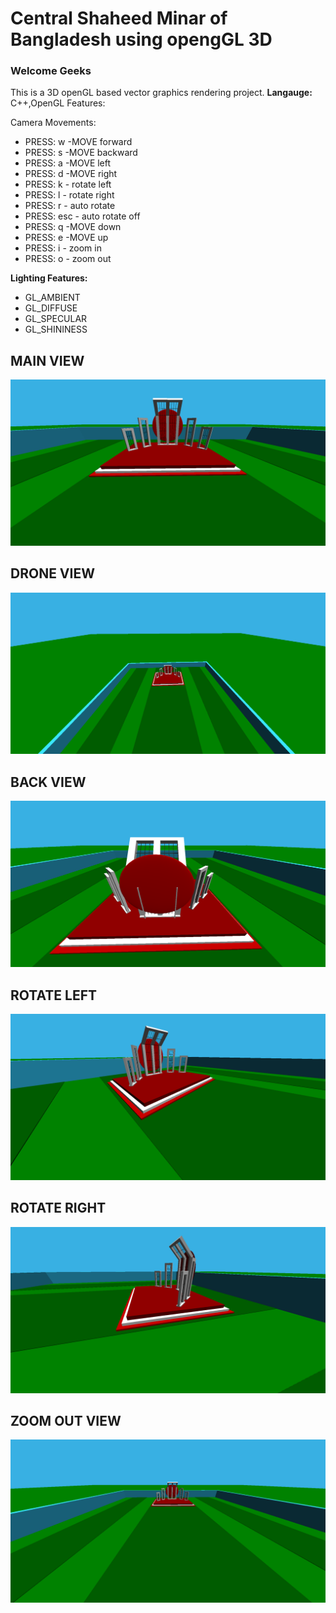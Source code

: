 # Central Shaheed Minar of Bangladesh using opengGL 3D
<h3> Welcome Geeks </h3>
<p>This is a 3D openGL based vector graphics rendering project.
<b>Langauge:</b> C++,OpenGL
</b>Features:</b>
</p>
<p>
Camera Movements:
<ul>
<li>PRESS: w -MOVE forward</li>
<li>PRESS: s -MOVE backward</li>
<li>PRESS: a -MOVE left</li>
<li>PRESS: d -MOVE right</li>
<li>PRESS: k - rotate left</li>
<li>PRESS: l - rotate right</li>
<li>PRESS: r - auto rotate</li>
<li>PRESS: esc - auto rotate off</li>
<li>PRESS: q -MOVE down</li>
<li>PRESS: e -MOVE up</li>
<li>PRESS: i - zoom in</li>
<li>PRESS: o - zoom out</li>
</ul>
</p>
<p>
<b>Lighting Features:</b>
<ul>
    <li>GL_AMBIENT</li>
    <li>GL_DIFFUSE</li>
    <li>GL_SPECULAR</li>
    <li>GL_SHININESS</li>
</ul>
</p>

## MAIN VIEW
 <img src="demo_img/main_view.PNG">

## DRONE VIEW
 <img src="demo_img/drone_view.PNG">

## BACK VIEW
 <img src="demo_img/backview.PNG">

## ROTATE LEFT
 <img src="demo_img/rotate_left.PNG">

## ROTATE RIGHT
 <img src="demo_img/rotate_right.PNG">

## ZOOM OUT VIEW
 <img src="demo_img/zoom_out_view.PNG">


 <br><br><br>